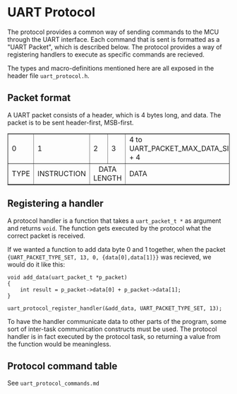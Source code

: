 
# UART Protocol #
The protocol provides a common way of sending commands to the MCU through the UART interface. Each command that is sent is formatted as a "UART Packet", which is described below. The protocol provides a way of registering handlers to execute as specific commands are recieved.

The types and macro-definitions mentioned here are all exposed in the header file `uart_protocol.h`.

## Packet format ##
A UART packet consists of a header, which is 4 bytes long, and data. The packet is to be sent header-first, MSB-first.

<table border="1">
	<tr>
		<td>0</td>
		<td>1</td>
		<td>2</td>
		<td>3</td>	
		<td>4 to UART_PACKET_MAX_DATA_SIZE + 4</td>
	</tr>
	<tr>
		<td>TYPE</td>		
		<td>INSTRUCTION</td>
		<td colspan="2" align="center">DATA LENGTH</td>
		<td>DATA</td>
	</tr>
</table>

## Registering a handler ##
A protocol handler is a function that takes a `uart_packet_t *` as argument and returns `void`. The function gets executed by the protocol what the correct packet is received.

If we wanted a function to add data byte 0 and 1 together, when the packet `{UART_PACKET_TYPE_SET, 13, 0, {data[0],data[1]}}` was recieved, we would do it like this:

	void add_data(uart_packet_t *p_packet)
	{
		int result = p_packet->data[0] + p_packet->data[1];
	}

	uart_protocol_register_handler(&add_data, UART_PACKET_TYPE_SET, 13);

To have the handler communicate data to other parts of the program, some sort of inter-task communication constructs must be used. The protocol handler is in fact executed by the protocol task, so returning a value from the function would be meaningless.

## Protocol command table ##
See `uart_protocol_commands.md`

